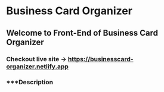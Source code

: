 # Business Card Organizer
## Welcome to Front-End of Business Card Organizer
### Checkout live site -> https://businesscard-organizer.netlify.app 


### ***Description 
